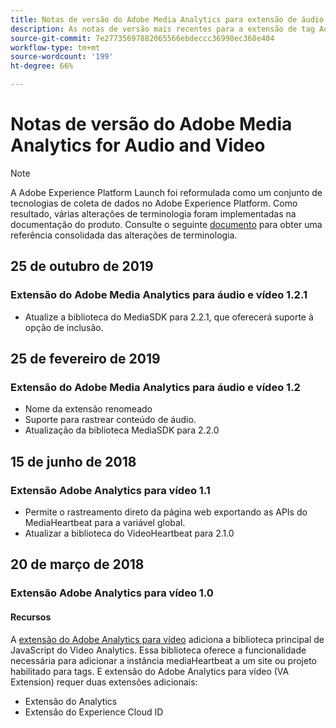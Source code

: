 ```yaml
---
title: Notas de versão do Adobe Media Analytics para extensão de áudio e vídeo
description: As notas de versão mais recentes para a extensão de tag Adobe Medium Analytics for Audio and Video no Adobe Experience Platform.
source-git-commit: 7e27735697882065566ebdeccc36998ec368e404
workflow-type: tm+mt
source-wordcount: '199'
ht-degree: 66%

---
```


# Notas de versão do Adobe Media Analytics for Audio and Video

>[!NOTE]
>
>A Adobe Experience Platform Launch foi reformulada como um conjunto de tecnologias de coleta de dados no Adobe Experience Platform. Como resultado, várias alterações de terminologia foram implementadas na documentação do produto. Consulte o seguinte [documento](../../../term-updates.md) para obter uma referência consolidada das alterações de terminologia.

## 25 de outubro de 2019

### Extensão do Adobe Media Analytics para áudio e vídeo 1.2.1

* Atualize a biblioteca do MediaSDK para 2.2.1, que oferecerá suporte à opção de inclusão.

## 25 de fevereiro de 2019

### Extensão do Adobe Media Analytics para áudio e vídeo 1.2

* Nome da extensão renomeado
* Suporte para rastrear conteúdo de áudio.
* Atualização da biblioteca MediaSDK para 2.2.0

## 15 de junho de 2018

### Extensão Adobe Analytics para vídeo 1.1

* Permite o rastreamento direto da página web exportando as APIs do MediaHeartbeat para a variável global.
* Atualizar a biblioteca do VideoHeartbeat para 2.1.0

## 20 de março de 2018

### Extensão Adobe Analytics para vídeo 1.0

#### **Recursos**

A [extensão do Adobe Analytics para vídeo](../media-analytics/overview.md) adiciona a biblioteca principal de JavaScript do Video Analytics. Essa biblioteca oferece a funcionalidade necessária para adicionar a instância mediaHeartbeat a um site ou projeto habilitado para tags. E extensão do Adobe Analytics para vídeo (VA Extension) requer duas extensões adicionais:

* Extensão do Analytics
* Extensão do Experience Cloud ID
